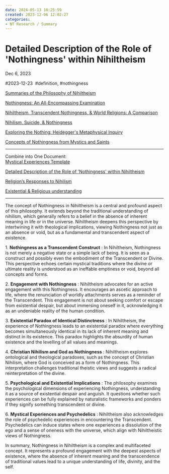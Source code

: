 ```yaml
---
date: 2024-05-13 10:25:59
created: 2023-12-06 12:02:27
categories:
- NT Research / Summary
---
```


# Detailed Description of the Role of 'Nothingness' within Nihiltheism

Dec 6, 2023

#2023-12-23  #definition, #nothingness

[Summaries of the Philosophy of Nihiltheism](Summaries%20of%20the%20Philosophy%20of%20Nihiltheism.md)

[Nothingness: An All-Encompassing Examination](Nothingness%20An%20All-Encompassing%20Examination.md)

[Nihiltheism, Transcendent Nothingness, & World Religions: A Comparison](Nihiltheism%2C%20Transcendent%20Nothingness%2C%20%26%20World%20Religions%20A%20Comparison.md)

[Nihilism, Suicide, & Nothingness](Nihilism%2C%20Suicide%2C%20%26%20Nothingness.md)

[Exploring the Nothing: Heidegger's Metaphysical Inquiry](Exploring%20the%20Nothing%20Heidegger's%20Metaphysical%20Inquiry.md)

[Concepts of Nothingness from Mystics and Saints](Concepts%20of%20Nothingness%20from%20Mystics%20and%20Saints.md)

* * *

Combine into One Document:  
[Mystical Experiences Template](Mystical%20Experiences%20Template.md)

[Detailed Description of the Role of 'Nothingness' within Nihiltheism](Detailed%20Description%20of%20the%20Role%20of%20'Nothingness'%20within%20Nihiltheism.md)

[Religion’s Responses to Nihilism](Religion%E2%80%99s%20Responses%20to%20Nihilism.md)

[Existential & Religious understanding](Existential%20%26%20Religious%20understanding.md)

* * *

The concept of Nothingness in Nihiltheism is a central and profound aspect of this philosophy. It extends beyond the traditional understanding of nihilism, which generally refers to a belief in the absence of inherent meaning in life or in the universe. Nihiltheism deepens this perspective by intertwining it with theological implications, viewing Nothingness not just as an absence or void, but as a fundamental and transcendent aspect of existence.

  

1\. **Nothingness as a Transcendent Construct** : In Nihiltheism, Nothingness is not merely a negative state or a simple lack of being. It is seen as a construct and possibly even the embodiment of the Transcendent or Divine. This perspective echoes certain mystical traditions where the divine or ultimate reality is understood as an ineffable emptiness or void, beyond all concepts and forms.

  

2\. **Engagement with Nothingness** : Nihiltheism advocates for an active engagement with this Nothingness. It encourages an ascetic approach to life, where the renunciation of worldly attachments serves as a reminder of the Transcendent. This engagement is not about seeking comfort or escape from existential despair, but about immersing oneself in it, acknowledging it as an undeniable reality of the human condition.

  

3\. **Existential Paradox of Identical Distinctness** : In Nihiltheism, the experience of Nothingness leads to an existential paradox where everything becomes simultaneously identical in its lack of inherent meaning and distinct in its existence. This paradox highlights the absurdity of human existence and the levelling of all values and meanings.

  

4\. **Christian Nihilism and God as Nothingness** : Nihiltheism explores ontological and theological paradoxes, such as the concept of Christian Nihilism, where God is conceived as a form of Nothingness. This interpretation challenges traditional theistic views and suggests a radical reinterpretation of the divine.

  

5\. **Psychological and Existential Implications** : The philosophy examines the psychological dimensions of experiencing Nothingness, understanding it as a source of existential despair and anguish. It questions whether such experiences can be fully explained by naturalistic frameworks and ponders if they signify something transcendent or divine.

  

6\. **Mystical Experiences and Psychedelics** : Nihiltheism also acknowledges the role of psychedelic experiences in encountering the Transcendent. Psychedelics can induce states where one experiences a dissolution of the ego and a sense of oneness with the universe, which align with Nihiltheistic views of Nothingness.

  

In summary, Nothingness in Nihiltheism is a complex and multifaceted concept. It represents a profound engagement with the deepest aspects of existence, where the absence of inherent meaning and the transcendence of traditional values lead to a unique understanding of life, divinity, and the self.